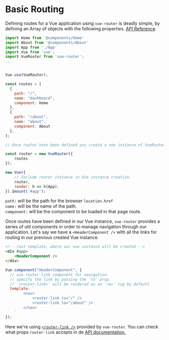 # Basic Routing

Defining routes for a Vue application using `vue-router` is deadly simple, by defining an Array of objects with the following properties. [API Reference](https://router.vuejs.org/api/#router-construction-options)

```javascript
import Home from '@components/Home'
import About from '@components/About'
import App from './App'
import Vue from 'vue';
import VueRouter from 'vue-router';
...


Vue.use(VueRouter);

const routes = [
  {
    path: "/",
    name: "dashboard",
    component: Home
  },
  {
    path: "/about",
    name: "about",
    component: About
  },
];

// Once routes have been defined you create a new instance of VueRouter that will be used in our Vue instance

const router = new VueRouter({
    routes
});

new Vue({
    // Include router instance in Vue instance creation.
    router,
    render: h => h(App),
}).$mount('#app');
```

`path:` will be the path for the browser `location.href`<br>
`name:` will be the name of the path.<br>
`component:` will be the component to be loaded in that page route.

Once routes have been defined in our Vue instance, `vue-router` provides a series of util components in order to manage navigation through our application. Let's say we have a `<HeaderComponent />` with all the links for routing in our previous created Vue instance.

```HTML
<!-- root template, where our vue instance will be created -->
<div #app>
    <HeaderComponent />
</div>
```

```javascript
Vue.component("HeaderComponent", {
  // use router-link component for navigation.
  // specify the link by passing the `to` prop.
  // `<router-link>` will be rendered as an `<a>` tag by default
  template: `
        <nav>
            <router-link to="/" />
            <router-link to="/about" />
        </nav>
    `
});
```

Here we're using [`<router-link />`](https://router.vuejs.org/api/#router-link) provided by `vue-router`. You can check what props `router-link` accepts in de [API documentation.](https://router.vuejs.org/api/#router-link-props)
